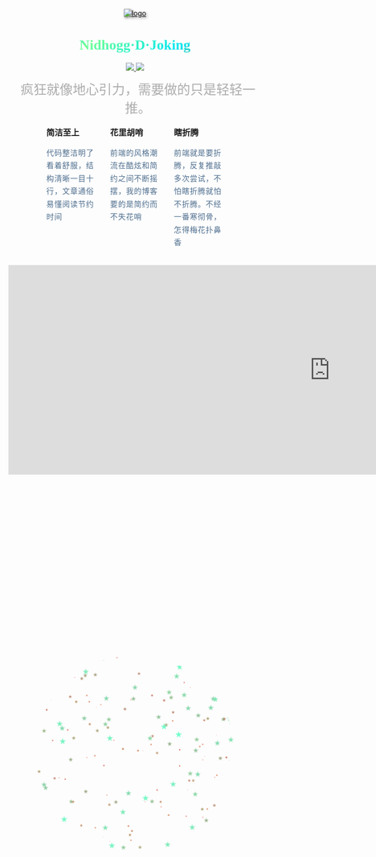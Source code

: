 <!-- ![logo](static/png/inori.jpg ':size=100x100') -->

<p align="center">
  <a href="https://github.com/NidhoggDJoking" target="_blank">
    <img width="190" class="jokerLogo" src="https://nidhoggdjoking.gitee.io/storage/common/img/joker.png" alt="logo">
  </a>
</p>

<h1 style="background: linear-gradient(145deg, #00bcff,#6fff96,#00e7f3,#ff7600);
    -webkit-background-clip: text;
    color: transparent;font-family: 'Comic Sans MS', cursive;" align="center">Nidhogg·D·Joking</h1>

<p align="center">
  <a href="https://docsify.js.org" target="_blank">
    <img src="https://img.shields.io/badge/docsify-4.11.3-brightgreen">
  </a>
    <a href="https://www.npmjs.com/package/docsify" target="_blank">
    <img src="https://img.shields.io/badge/npm-v6.13.4-blue">
  </a>
</p>

<!-- <div style="display:flex;justify-content: space-around;">
  <img class="pay" src="static/png/alipay.jpg" width="180px" height="260px">
  <img class="pay" src="static/png/wxpay.png" width="180px" height="260px">
</div> -->
<div class="cover">
  <img class="pay" src="static/png/alipay.jpg" width="180px" height="260px">
</div>

<div class="ball">
        <div class="star"></div>
        <div class="star"></div>
        <div class="star"></div>
        <div class="star"></div>
        <div class="star"></div>
        <div class="star"></div>
        <div class="star"></div>
        <div class="star"></div>
        <div class="star"></div>
        <div class="star"></div>
        <div class="star"></div>
        <div class="star"></div>
        <div class="star"></div>
        <div class="star"></div>
        <div class="star"></div>
        <div class="star"></div>
        <div class="star"></div>
        <div class="star"></div>
        <div class="star"></div>
        <div class="star"></div>
        <div class="star"></div>
        <div class="star"></div>
        <div class="star"></div>
        <div class="star"></div>
        <div class="star"></div>
        <div class="star"></div>
        <div class="star"></div>
        <div class="star"></div>
        <div class="star"></div>
        <div class="star"></div>
        <div class="star"></div>
        <div class="star"></div>
        <div class="star"></div>
        <div class="star"></div>
        <div class="star"></div>
        <div class="star"></div>
        <div class="star"></div>
        <div class="star"></div>
        <div class="star"></div>
        <div class="star"></div>
        <div class="star"></div>
        <div class="star"></div>
        <div class="star"></div>
        <div class="star"></div>
        <div class="star"></div>
        <div class="star"></div>
        <div class="star"></div>
        <div class="star"></div>
        <div class="star"></div>
        <div class="star"></div>
        <div class="star"></div>
        <div class="star"></div>
        <div class="star"></div>
        <div class="star"></div>
        <div class="star"></div>
        <div class="star"></div>
        <div class="star"></div>
        <div class="star"></div>
        <div class="star"></div>
        <div class="star"></div>
        <div class="star"></div>
        <div class="star"></div>
        <div class="star"></div>
        <div class="star"></div>
        <div class="star"></div>
        <div class="star"></div>
        <div class="star"></div>
        <div class="star"></div>
        <div class="star"></div>
        <div class="star"></div>
        <div class="star"></div>
        <div class="star"></div>
        <div class="star"></div>
        <div class="star"></div>
        <div class="star"></div>
        <div class="star"></div>
        <div class="star"></div>
        <div class="star"></div>
        <div class="star"></div>
        <div class="star"></div>
        <div class="star"></div>
        <div class="star"></div>
        <div class="star"></div>
        <div class="star"></div>
        <div class="star"></div>
        <div class="star"></div>
        <div class="star"></div>
        <div class="star"></div>
        <div class="star"></div>
        <div class="star"></div>
        <div class="star"></div>
        <div class="star"></div>
        <div class="star"></div>
        <div class="star"></div>
        <div class="star"></div>
        <div class="star"></div>
        <div class="star"></div>
        <div class="star"></div>
        <div class="star"></div>
        <div class="star"></div>
        <div class="star"></div>
        <div class="star"></div>
        <div class="star"></div>
        <div class="star"></div>
        <div class="star"></div>
        <div class="star"></div>
        <div class="star"></div>
        <div class="star"></div>
        <div class="star"></div>
        <div class="star"></div>
        <div class="star"></div>
        <div class="star"></div>
        <div class="star"></div>
        <div class="star"></div>
        <div class="star"></div>
        <div class="star"></div>
        <div class="star"></div>
        <div class="star"></div>
        <div class="star"></div>
        <div class="star"></div>
        <div class="star"></div>
        <div class="star"></div>
        <div class="star"></div>
        <div class="star"></div>
        <div class="star"></div>
        <div class="star"></div>
        <div class="star"></div>
        <div class="star"></div>
        <div class="star"></div>
        <div class="star"></div>
        <div class="star"></div>
        <div class="star"></div>
        <div class="star"></div>
        <div class="star"></div>
        <div class="star"></div>
        <div class="star"></div>
        <div class="star"></div>
        <div class="star"></div>
        <div class="star"></div>
        <div class="star"></div>
        <div class="star"></div>
        <div class="star"></div>
        <div class="star"></div>
        <div class="star"></div>
        <div class="star"></div>
        <div class="star"></div>
        <div class="star"></div>
        <div class="star"></div>
        <div class="star"></div>
        <div class="star"></div>
        <div class="star"></div>
        <div class="star"></div>
        <div class="star"></div>
        <div class="star"></div>
        <div class="star"></div>
        <div class="star"></div>
        <div class="star"></div>
        <div class="star"></div>
        <div class="star"></div>
        <div class="star"></div>
        <div class="star"></div>
        <div class="star"></div>
        <div class="star"></div>
        <div class="star"></div>
        <div class="star"></div>
        <div class="star"></div>
        <div class="star"></div>
        <div class="star"></div>
        <div class="star"></div>
        <div class="star"></div>
        <div class="star"></div>
        <div class="star"></div>
        <div class="star"></div>
        <div class="star"></div>
        <div class="star"></div>
        <div class="star"></div>
        <div class="star"></div>
        <div class="star"></div>
        <div class="star"></div>
        <div class="star"></div>
        <div class="star"></div>
        <div class="star"></div>
        <div class="star"></div>
        <div class="star"></div>
        <div class="star"></div>
        <div class="star"></div>
        <div class="star"></div>
        <div class="star"></div>
        <div class="star"></div>
        <div class="star"></div>
        <div class="star"></div>
        <div class="star"></div>
        <div class="star"></div>
        <div class="star"></div>
        <div class="star"></div>
        <div class="star"></div>
        <div class="star"></div>
        <div class="star"></div>
        <div class="star"></div>
        <div class="star"></div>
</div>

<!-- #### Nidhogg家族起源1733年7月13日的瑞士 -->

<div class="alone">
    疯狂就像地心引力，需要做的只是轻轻一推。
</div>

<!-- <hr> -->

<div class="table-nav">
    <div>
        <h3>简洁至上</h3>
        <p>代码整洁明了看着舒服，结构清晰一目十行，文章通俗易懂阅读节约时间</p>
    </div>
    <div>
        <h3>花里胡哨</h3>
        <p>前端的风格潮流在酷炫和简约之间不断摇摆，我的博客要的是简约而不失花哨</p>
    </div>
    <div>
        <h3>瞎折腾</h3>
        <p>前端就是要折腾，反复推敲多次尝试，不怕瞎折腾就怕不折腾。不经一番寒彻骨，怎得梅花扑鼻香</p>
    </div>
</div>

<br>

<div class="top-pre">

```bash

###  安装：

npm i docsify-cli -g

### 初始化：

docsify init ./docs

### 运行：

docsify serve docs

```
</div>

<iframe class="foot-pre"
  src="https://carbon.now.sh/embed?bg=rgba(255%2C255%2C255%2C0)&t=monokai&wt=none&l=application%2Fx-sh&ds=true&dsyoff=4px&dsblur=31px&wc=true&wa=false&pv=56px&ph=56px&ln=false&fl=1&fm=Hack&fs=15px&lh=142%25&si=false&es=4x&wm=false&code=%2523%2523%2523%2520%2520%25E5%25AE%2589%25E8%25A3%2585%25EF%25BC%259A%250A%250Anpm%2520i%2520docsify-cli%2520-g%250A%250A%2523%2523%2523%2520%25E5%2588%259D%25E5%25A7%258B%25E5%258C%2596%25EF%25BC%259A%250A%250Adocsify%2520init%2520.%252Fdocs%250A%250A%2523%2523%2523%2520%25E8%25BF%2590%25E8%25A1%258C%25EF%25BC%259A%250A%250Adocsify%2520serve%2520docs"
  style="width: 1280px; height: 417px; border:0; transform: scale(1); overflow:hidden;"
  sandbox="allow-scripts allow-same-origin">
</iframe>

<style>
          @import url('static/css/vueCode.css');
          body {
            /* background:linear-gradient(120deg,#ffffff,#fbf4fa); */
          }
          .jokerLogo{
            -webkit-animation: logo 10000ms  infinite;
            animation: logo 10000ms  infinite;
            transition: all 1s;
          }
          /* .jokerLogo:hover{
              transition: all 2s;
              filter: drop-shadow(3px 3px 3px rgba(0, 0, 0, 0.5));
          } */
           @keyframes logo {
            0% {
                filter: drop-shadow(0px 0px 0px rgba(0, 0, 0, 0.5));
            }
            10% {
                filter: drop-shadow(1px 1px 1px rgba(0, 0, 0, 0.5));
            }
            20% {
                filter: drop-shadow(2px 2px 2px rgba(0, 0, 0, 0.5));
            }
            30% {
                filter: drop-shadow(3px 3px 3px rgba(0, 0, 0, 0.5));
            }
            40% {
                filter: drop-shadow(4px 4px 4px rgba(0, 0, 0, 0.5));
            }
            50% {
                filter: drop-shadow(5px 5px 5px rgba(0, 0, 0, 0.5));
            }
            60% {
                filter: drop-shadow(4px 4px 4px rgba(0, 0, 0, 0.5));
            }
            70% {
                filter: drop-shadow(3px 3px 3px rgba(0, 0, 0, 0.5));
            }
            80% {
                filter: drop-shadow(2px 2px 2px rgba(0, 0, 0, 0.5));
            }
            90% {
                filter: drop-shadow(1px 1px 1px rgba(0, 0, 0, 0.5));
            }
            100% {
                filter: drop-shadow(0px 0px 0px rgba(0, 0, 0, 0.5));
            }
        }
          .pay{
              /* border: 1px solid #22a5ab; */
          }
          .cover {
              position: fixed;
              display: none;
              align-items: center;
              top: 0;
              right: 0;
              bottom: 0;
              left: 0;
              overflow: auto;
              margin: 0;
              height: 100%;
              width: 100%;
              background-color: #5050502e;
              z-index: 1000;
              text-align: center;
        }
        .cover >img{
              position:absolute;
              top:50%;
              /* left:calc(50% + 150px); */
              left:50%;
              transform: translate(-50%,-50%);
        }
        .ball {
              position: absolute;
              top: calc(50% - 500px);
              left: calc(50% - 50px);
              width: 100px;
              height: 100px;
              -webkit-clip-path: circle(200px at center);
              clip-path: circle(200px at center);
        }
        
        .star {
            position: absolute;
            top: 50%;
            left: 50%;
            width: 14px;
            height: 14px;
            background: #fff;
            -webkit-clip-path: polygon(50% 0%, 61% 35%, 98% 35%, 68% 57%, 79% 91%, 50% 70%, 21% 91%, 32% 57%, 2% 35%, 39% 35%);
            clip-path: polygon(50% 0%, 61% 35%, 98% 35%, 68% 57%, 79% 91%, 50% 70%, 21% 91%, 32% 57%, 2% 35%, 39% 35%);
            -webkit-animation: bling 6000ms linear infinite;
            animation: bling 6000ms linear infinite;
        }
        
        .star:nth-child(1) {
            top: calc(50% - -2px);
            left: calc(50% - -90px);
            -webkit-animation-delay: -3632ms;
            animation-delay: -3632ms;
        }
        
        .star:nth-child(2) {
            top: calc(50% - -136px);
            left: calc(50% - 155px);
            -webkit-animation-delay: -1046ms;
            animation-delay: -1046ms;
        }
        
        .star:nth-child(3) {
            top: calc(50% - 167px);
            left: calc(50% - 15px);
            -webkit-animation-delay: -3030ms;
            animation-delay: -3030ms;
        }
        
        .star:nth-child(4) {
            top: calc(50% - 87px);
            left: calc(50% - -128px);
            -webkit-animation-delay: -2868ms;
            animation-delay: -2868ms;
        }
        
        .star:nth-child(5) {
            top: calc(50% - -66px);
            left: calc(50% - 168px);
            -webkit-animation-delay: -1338ms;
            animation-delay: -1338ms;
        }
        
        .star:nth-child(6) {
            top: calc(50% - -144px);
            left: calc(50% - -45px);
            -webkit-animation-delay: -4263ms;
            animation-delay: -4263ms;
        }
        
        .star:nth-child(7) {
            top: calc(50% - -16px);
            left: calc(50% - 38px);
            -webkit-animation-delay: -3489ms;
            animation-delay: -3489ms;
        }
        
        .star:nth-child(8) {
            top: calc(50% - -185px);
            left: calc(50% - -135px);
            -webkit-animation-delay: -5754ms;
            animation-delay: -5754ms;
        }
        
        .star:nth-child(9) {
            top: calc(50% - -77px);
            left: calc(50% - 69px);
            -webkit-animation-delay: -4581ms;
            animation-delay: -4581ms;
        }
        
        .star:nth-child(10) {
            top: calc(50% - 128px);
            left: calc(50% - 161px);
            -webkit-animation-delay: -4444ms;
            animation-delay: -4444ms;
        }
        
        .star:nth-child(11) {
            top: calc(50% - 182px);
            left: calc(50% - -65px);
            -webkit-animation-delay: -1471ms;
            animation-delay: -1471ms;
        }
        
        .star:nth-child(12) {
            top: calc(50% - 91px);
            left: calc(50% - -25px);
            -webkit-animation-delay: -2771ms;
            animation-delay: -2771ms;
        }
        
        .star:nth-child(13) {
            top: calc(50% - 32px);
            left: calc(50% - -156px);
            -webkit-animation-delay: -2720ms;
            animation-delay: -2720ms;
        }
        
        .star:nth-child(14) {
            top: calc(50% - 46px);
            left: calc(50% - 175px);
            -webkit-animation-delay: -4901ms;
            animation-delay: -4901ms;
        }
        
        .star:nth-child(15) {
            top: calc(50% - 92px);
            left: calc(50% - -116px);
            -webkit-animation-delay: -1342ms;
            animation-delay: -1342ms;
        }
        
        .star:nth-child(16) {
            top: calc(50% - -72px);
            left: calc(50% - -144px);
            -webkit-animation-delay: -1773ms;
            animation-delay: -1773ms;
        }
        
        .star:nth-child(17) {
            top: calc(50% - -169px);
            left: calc(50% - -95px);
            -webkit-animation-delay: -4378ms;
            animation-delay: -4378ms;
        }
        
        .star:nth-child(18) {
            top: calc(50% - -173px);
            left: calc(50% - -12px);
            -webkit-animation-delay: -3569ms;
            animation-delay: -3569ms;
        }
        
        .star:nth-child(19) {
            top: calc(50% - -144px);
            left: calc(50% - -58px);
            -webkit-animation-delay: -941ms;
            animation-delay: -941ms;
        }
        
        .star:nth-child(20) {
            top: calc(50% - 65px);
            left: calc(50% - -144px);
            -webkit-animation-delay: -218ms;
            animation-delay: -218ms;
        }
        
        .star:nth-child(21) {
            top: calc(50% - 154px);
            left: calc(50% - -138px);
            -webkit-animation-delay: -1936ms;
            animation-delay: -1936ms;
        }
        
        .star:nth-child(22) {
            top: calc(50% - -159px);
            left: calc(50% - -107px);
            -webkit-animation-delay: -399ms;
            animation-delay: -399ms;
        }
        
        .star:nth-child(23) {
            top: calc(50% - -23px);
            left: calc(50% - 171px);
            -webkit-animation-delay: -4477ms;
            animation-delay: -4477ms;
        }
        
        .star:nth-child(24) {
            top: calc(50% - -168px);
            left: calc(50% - -107px);
            -webkit-animation-delay: -3210ms;
            animation-delay: -3210ms;
        }
        
        .star:nth-child(25) {
            top: calc(50% - -58px);
            left: calc(50% - 114px);
            -webkit-animation-delay: -2304ms;
            animation-delay: -2304ms;
        }
        
        .star:nth-child(26) {
            top: calc(50% - 72px);
            left: calc(50% - -184px);
            -webkit-animation-delay: -1035ms;
            animation-delay: -1035ms;
        }
        
        .star:nth-child(27) {
            top: calc(50% - 181px);
            left: calc(50% - -61px);
            -webkit-animation-delay: -1254ms;
            animation-delay: -1254ms;
        }
        
        .star:nth-child(28) {
            top: calc(50% - -37px);
            left: calc(50% - -114px);
            -webkit-animation-delay: -5945ms;
            animation-delay: -5945ms;
        }
        
        .star:nth-child(29) {
            top: calc(50% - 152px);
            left: calc(50% - -97px);
            -webkit-animation-delay: -3516ms;
            animation-delay: -3516ms;
        }
        
        .star:nth-child(30) {
            top: calc(50% - -177px);
            left: calc(50% - -109px);
            -webkit-animation-delay: -2581ms;
            animation-delay: -2581ms;
        }
        
        .star:nth-child(31) {
            top: calc(50% - 190px);
            left: calc(50% - -68px);
            -webkit-animation-delay: -3331ms;
            animation-delay: -3331ms;
        }
        
        .star:nth-child(32) {
            top: calc(50% - 189px);
            left: calc(50% - 124px);
            -webkit-animation-delay: -2145ms;
            animation-delay: -2145ms;
        }
        
        .star:nth-child(33) {
            top: calc(50% - 172px);
            left: calc(50% - -59px);
            -webkit-animation-delay: -3662ms;
            animation-delay: -3662ms;
        }
        
        .star:nth-child(34) {
            top: calc(50% - -154px);
            left: calc(50% - -125px);
            -webkit-animation-delay: -3613ms;
            animation-delay: -3613ms;
        }
        
        .star:nth-child(35) {
            top: calc(50% - 149px);
            left: calc(50% - 43px);
            -webkit-animation-delay: -4333ms;
            animation-delay: -4333ms;
        }
        
        .star:nth-child(36) {
            top: calc(50% - 134px);
            left: calc(50% - 84px);
            -webkit-animation-delay: -3295ms;
            animation-delay: -3295ms;
        }
        
        .star:nth-child(37) {
            top: calc(50% - 199px);
            left: calc(50% - 105px);
            -webkit-animation-delay: -929ms;
            animation-delay: -929ms;
        }
        
        .star:nth-child(38) {
            top: calc(50% - -65px);
            left: calc(50% - 20px);
            -webkit-animation-delay: -2593ms;
            animation-delay: -2593ms;
        }
        
        .star:nth-child(39) {
            top: calc(50% - -163px);
            left: calc(50% - -182px);
            -webkit-animation-delay: -2906ms;
            animation-delay: -2906ms;
        }
        
        .star:nth-child(40) {
            top: calc(50% - -122px);
            left: calc(50% - 30px);
            -webkit-animation-delay: -1358ms;
            animation-delay: -1358ms;
        }
        
        .star:nth-child(41) {
            top: calc(50% - 62px);
            left: calc(50% - -99px);
            -webkit-animation-delay: -189ms;
            animation-delay: -189ms;
        }
        
        .star:nth-child(42) {
            top: calc(50% - 18px);
            left: calc(50% - -69px);
            -webkit-animation-delay: -5152ms;
            animation-delay: -5152ms;
        }
        
        .star:nth-child(43) {
            top: calc(50% - -12px);
            left: calc(50% - 49px);
            -webkit-animation-delay: -4272ms;
            animation-delay: -4272ms;
        }
        
        .star:nth-child(44) {
            top: calc(50% - -35px);
            left: calc(50% - 173px);
            -webkit-animation-delay: -2068ms;
            animation-delay: -2068ms;
        }
        
        .star:nth-child(45) {
            top: calc(50% - 180px);
            left: calc(50% - 98px);
            -webkit-animation-delay: -2673ms;
            animation-delay: -2673ms;
        }
        
        .star:nth-child(46) {
            top: calc(50% - -103px);
            left: calc(50% - -3px);
            -webkit-animation-delay: -1889ms;
            animation-delay: -1889ms;
        }
        
        .star:nth-child(47) {
            top: calc(50% - -138px);
            left: calc(50% - 91px);
            -webkit-animation-delay: -2492ms;
            animation-delay: -2492ms;
        }
        
        .star:nth-child(48) {
            top: calc(50% - 51px);
            left: calc(50% - 103px);
            -webkit-animation-delay: -3048ms;
            animation-delay: -3048ms;
        }
        
        .star:nth-child(49) {
            top: calc(50% - -104px);
            left: calc(50% - 20px);
            -webkit-animation-delay: -234ms;
            animation-delay: -234ms;
        }
        
        .star:nth-child(50) {
            top: calc(50% - -126px);
            left: calc(50% - -37px);
            -webkit-animation-delay: -4585ms;
            animation-delay: -4585ms;
        }
        
        .star:nth-child(51) {
            top: calc(50% - 87px);
            left: calc(50% - -37px);
            -webkit-animation-delay: -2195ms;
            animation-delay: -2195ms;
        }
        
        .star:nth-child(52) {
            top: calc(50% - 102px);
            left: calc(50% - 7px);
            -webkit-animation-delay: -167ms;
            animation-delay: -167ms;
        }
        
        .star:nth-child(53) {
            top: calc(50% - 71px);
            left: calc(50% - 87px);
            -webkit-animation-delay: -2715ms;
            animation-delay: -2715ms;
        }
        
        .star:nth-child(54) {
            top: calc(50% - 48px);
            left: calc(50% - 151px);
            -webkit-animation-delay: -786ms;
            animation-delay: -786ms;
        }
        
        .star:nth-child(55) {
            top: calc(50% - -79px);
            left: calc(50% - -55px);
            -webkit-animation-delay: -3856ms;
            animation-delay: -3856ms;
        }
        
        .star:nth-child(56) {
            top: calc(50% - 24px);
            left: calc(50% - 152px);
            -webkit-animation-delay: -215ms;
            animation-delay: -215ms;
        }
        
        .star:nth-child(57) {
            top: calc(50% - 75px);
            left: calc(50% - -149px);
            -webkit-animation-delay: -101ms;
            animation-delay: -101ms;
        }
        
        .star:nth-child(58) {
            top: calc(50% - 94px);
            left: calc(50% - 31px);
            -webkit-animation-delay: -2331ms;
            animation-delay: -2331ms;
        }
        
        .star:nth-child(59) {
            top: calc(50% - 56px);
            left: calc(50% - 57px);
            -webkit-animation-delay: -804ms;
            animation-delay: -804ms;
        }
        
        .star:nth-child(60) {
            top: calc(50% - -76px);
            left: calc(50% - -126px);
            -webkit-animation-delay: -2359ms;
            animation-delay: -2359ms;
        }
        
        .star:nth-child(61) {
            top: calc(50% - -6px);
            left: calc(50% - 141px);
            -webkit-animation-delay: -4577ms;
            animation-delay: -4577ms;
        }
        
        .star:nth-child(62) {
            top: calc(50% - 37px);
            left: calc(50% - -185px);
            -webkit-animation-delay: -208ms;
            animation-delay: -208ms;
        }
        
        .star:nth-child(63) {
            top: calc(50% - -131px);
            left: calc(50% - 105px);
            -webkit-animation-delay: -5661ms;
            animation-delay: -5661ms;
        }
        
        .star:nth-child(64) {
            top: calc(50% - 83px);
            left: calc(50% - 64px);
            -webkit-animation-delay: -208ms;
            animation-delay: -208ms;
        }
        
        .star:nth-child(65) {
            top: calc(50% - -195px);
            left: calc(50% - 148px);
            -webkit-animation-delay: -3202ms;
            animation-delay: -3202ms;
        }
        
        .star:nth-child(66) {
            top: calc(50% - -117px);
            left: calc(50% - -101px);
            -webkit-animation-delay: -4989ms;
            animation-delay: -4989ms;
        }
        
        .star:nth-child(67) {
            top: calc(50% - 49px);
            left: calc(50% - 198px);
            -webkit-animation-delay: -1970ms;
            animation-delay: -1970ms;
        }
        
        .star:nth-child(68) {
            top: calc(50% - 114px);
            left: calc(50% - 129px);
            -webkit-animation-delay: -1860ms;
            animation-delay: -1860ms;
        }
        
        .star:nth-child(69) {
            top: calc(50% - 82px);
            left: calc(50% - -155px);
            -webkit-animation-delay: -3254ms;
            animation-delay: -3254ms;
        }
        
        .star:nth-child(70) {
            top: calc(50% - 135px);
            left: calc(50% - -193px);
            -webkit-animation-delay: -4693ms;
            animation-delay: -4693ms;
        }
        
        .star:nth-child(71) {
            top: calc(50% - -187px);
            left: calc(50% - 70px);
            -webkit-animation-delay: -4012ms;
            animation-delay: -4012ms;
        }
        
        .star:nth-child(72) {
            top: calc(50% - -29px);
            left: calc(50% - -28px);
            -webkit-animation-delay: -5077ms;
            animation-delay: -5077ms;
        }
        
        .star:nth-child(73) {
            top: calc(50% - -95px);
            left: calc(50% - 188px);
            -webkit-animation-delay: -116ms;
            animation-delay: -116ms;
        }
        
        .star:nth-child(74) {
            top: calc(50% - -15px);
            left: calc(50% - -9px);
            -webkit-animation-delay: -4008ms;
            animation-delay: -4008ms;
        }
        
        .star:nth-child(75) {
            top: calc(50% - -28px);
            left: calc(50% - -132px);
            -webkit-animation-delay: -4030ms;
            animation-delay: -4030ms;
        }
        
        .star:nth-child(76) {
            top: calc(50% - 120px);
            left: calc(50% - 66px);
            -webkit-animation-delay: -1295ms;
            animation-delay: -1295ms;
        }
        
        .star:nth-child(77) {
            top: calc(50% - 199px);
            left: calc(50% - 114px);
            -webkit-animation-delay: -4476ms;
            animation-delay: -4476ms;
        }
        
        .star:nth-child(78) {
            top: calc(50% - -7px);
            left: calc(50% - -121px);
            -webkit-animation-delay: -3677ms;
            animation-delay: -3677ms;
        }
        
        .star:nth-child(79) {
            top: calc(50% - -166px);
            left: calc(50% - -128px);
            -webkit-animation-delay: -4286ms;
            animation-delay: -4286ms;
        }
        
        .star:nth-child(80) {
            top: calc(50% - -108px);
            left: calc(50% - 185px);
            -webkit-animation-delay: -4ms;
            animation-delay: -4ms;
        }
        
        .star:nth-child(81) {
            top: calc(50% - 107px);
            left: calc(50% - -103px);
            -webkit-animation-delay: -4059ms;
            animation-delay: -4059ms;
        }
        
        .star:nth-child(82) {
            top: calc(50% - 182px);
            left: calc(50% - 146px);
            -webkit-animation-delay: -394ms;
            animation-delay: -394ms;
        }
        
        .star:nth-child(83) {
            top: calc(50% - -36px);
            left: calc(50% - -137px);
            -webkit-animation-delay: -2739ms;
            animation-delay: -2739ms;
        }
        
        .star:nth-child(84) {
            top: calc(50% - -110px);
            left: calc(50% - 191px);
            -webkit-animation-delay: -750ms;
            animation-delay: -750ms;
        }
        
        .star:nth-child(85) {
            top: calc(50% - -42px);
            left: calc(50% - -60px);
            -webkit-animation-delay: -2552ms;
            animation-delay: -2552ms;
        }
        
        .star:nth-child(86) {
            top: calc(50% - -66px);
            left: calc(50% - -118px);
            -webkit-animation-delay: -239ms;
            animation-delay: -239ms;
        }
        
        .star:nth-child(87) {
            top: calc(50% - 26px);
            left: calc(50% - -95px);
            -webkit-animation-delay: -3426ms;
            animation-delay: -3426ms;
        }
        
        .star:nth-child(88) {
            top: calc(50% - -128px);
            left: calc(50% - 8px);
            -webkit-animation-delay: -2189ms;
            animation-delay: -2189ms;
        }
        
        .star:nth-child(89) {
            top: calc(50% - -154px);
            left: calc(50% - 45px);
            -webkit-animation-delay: -5599ms;
            animation-delay: -5599ms;
        }
        
        .star:nth-child(90) {
            top: calc(50% - 161px);
            left: calc(50% - 72px);
            -webkit-animation-delay: -182ms;
            animation-delay: -182ms;
        }
        
        .star:nth-child(91) {
            top: calc(50% - 134px);
            left: calc(50% - 59px);
            -webkit-animation-delay: -1378ms;
            animation-delay: -1378ms;
        }
        
        .star:nth-child(92) {
            top: calc(50% - 144px);
            left: calc(50% - 97px);
            -webkit-animation-delay: -2252ms;
            animation-delay: -2252ms;
        }
        
        .star:nth-child(93) {
            top: calc(50% - -70px);
            left: calc(50% - 13px);
            -webkit-animation-delay: -2387ms;
            animation-delay: -2387ms;
        }
        
        .star:nth-child(94) {
            top: calc(50% - -16px);
            left: calc(50% - 58px);
            -webkit-animation-delay: -2179ms;
            animation-delay: -2179ms;
        }
        
        .star:nth-child(95) {
            top: calc(50% - 88px);
            left: calc(50% - 189px);
            -webkit-animation-delay: -387ms;
            animation-delay: -387ms;
        }
        
        .star:nth-child(96) {
            top: calc(50% - -169px);
            left: calc(50% - -65px);
            -webkit-animation-delay: -1729ms;
            animation-delay: -1729ms;
        }
        
        .star:nth-child(97) {
            top: calc(50% - 193px);
            left: calc(50% - 94px);
            -webkit-animation-delay: -5145ms;
            animation-delay: -5145ms;
        }
        
        .star:nth-child(98) {
            top: calc(50% - 186px);
            left: calc(50% - 85px);
            -webkit-animation-delay: -4122ms;
            animation-delay: -4122ms;
        }
        
        .star:nth-child(99) {
            top: calc(50% - -176px);
            left: calc(50% - 83px);
            -webkit-animation-delay: -3393ms;
            animation-delay: -3393ms;
        }
        
        .star:nth-child(100) {
            top: calc(50% - -72px);
            left: calc(50% - -193px);
            -webkit-animation-delay: -4192ms;
            animation-delay: -4192ms;
        }
        
        .star:nth-child(101) {
            top: calc(50% - 45px);
            left: calc(50% - -128px);
            -webkit-animation-delay: -3072ms;
            animation-delay: -3072ms;
        }
        
        .star:nth-child(102) {
            top: calc(50% - -81px);
            left: calc(50% - 31px);
            -webkit-animation-delay: -921ms;
            animation-delay: -921ms;
        }
        
        .star:nth-child(103) {
            top: calc(50% - 30px);
            left: calc(50% - -40px);
            -webkit-animation-delay: -5952ms;
            animation-delay: -5952ms;
        }
        
        .star:nth-child(104) {
            top: calc(50% - 170px);
            left: calc(50% - 118px);
            -webkit-animation-delay: -5050ms;
            animation-delay: -5050ms;
        }
        
        .star:nth-child(105) {
            top: calc(50% - 168px);
            left: calc(50% - -28px);
            -webkit-animation-delay: -5795ms;
            animation-delay: -5795ms;
        }
        
        .star:nth-child(106) {
            top: calc(50% - 20px);
            left: calc(50% - -169px);
            -webkit-animation-delay: -5843ms;
            animation-delay: -5843ms;
        }
        
        .star:nth-child(107) {
            top: calc(50% - -32px);
            left: calc(50% - -62px);
            -webkit-animation-delay: -5774ms;
            animation-delay: -5774ms;
        }
        
        .star:nth-child(108) {
            top: calc(50% - 84px);
            left: calc(50% - 62px);
            -webkit-animation-delay: -3829ms;
            animation-delay: -3829ms;
        }
        
        .star:nth-child(109) {
            top: calc(50% - -26px);
            left: calc(50% - -127px);
            -webkit-animation-delay: -1961ms;
            animation-delay: -1961ms;
        }
        
        .star:nth-child(110) {
            top: calc(50% - 49px);
            left: calc(50% - 136px);
            -webkit-animation-delay: -5194ms;
            animation-delay: -5194ms;
        }
        
        .star:nth-child(111) {
            top: calc(50% - -165px);
            left: calc(50% - 158px);
            -webkit-animation-delay: -2244ms;
            animation-delay: -2244ms;
        }
        
        .star:nth-child(112) {
            top: calc(50% - 148px);
            left: calc(50% - -153px);
            -webkit-animation-delay: -979ms;
            animation-delay: -979ms;
        }
        
        .star:nth-child(113) {
            top: calc(50% - 160px);
            left: calc(50% - 75px);
            -webkit-animation-delay: -2984ms;
            animation-delay: -2984ms;
        }
        
        .star:nth-child(114) {
            top: calc(50% - 138px);
            left: calc(50% - -68px);
            -webkit-animation-delay: -2771ms;
            animation-delay: -2771ms;
        }
        
        .star:nth-child(115) {
            top: calc(50% - 33px);
            left: calc(50% - -119px);
            -webkit-animation-delay: -5950ms;
            animation-delay: -5950ms;
        }
        
        .star:nth-child(116) {
            top: calc(50% - -164px);
            left: calc(50% - 24px);
            -webkit-animation-delay: -2584ms;
            animation-delay: -2584ms;
        }
        
        .star:nth-child(117) {
            top: calc(50% - 91px);
            left: calc(50% - -122px);
            -webkit-animation-delay: -2670ms;
            animation-delay: -2670ms;
        }
        
        .star:nth-child(118) {
            top: calc(50% - 95px);
            left: calc(50% - -1px);
            -webkit-animation-delay: -5134ms;
            animation-delay: -5134ms;
        }
        
        .star:nth-child(119) {
            top: calc(50% - -23px);
            left: calc(50% - 63px);
            -webkit-animation-delay: -3037ms;
            animation-delay: -3037ms;
        }
        
        .star:nth-child(120) {
            top: calc(50% - 148px);
            left: calc(50% - 110px);
            -webkit-animation-delay: -4091ms;
            animation-delay: -4091ms;
        }
        
        .star:nth-child(121) {
            top: calc(50% - 200px);
            left: calc(50% - -76px);
            -webkit-animation-delay: -1061ms;
            animation-delay: -1061ms;
        }
        
        .star:nth-child(122) {
            top: calc(50% - -87px);
            left: calc(50% - -14px);
            -webkit-animation-delay: -554ms;
            animation-delay: -554ms;
        }
        
        .star:nth-child(123) {
            top: calc(50% - -104px);
            left: calc(50% - 66px);
            -webkit-animation-delay: -1024ms;
            animation-delay: -1024ms;
        }
        
        .star:nth-child(124) {
            top: calc(50% - 64px);
            left: calc(50% - 10px);
            -webkit-animation-delay: -5906ms;
            animation-delay: -5906ms;
        }
        
        .star:nth-child(125) {
            top: calc(50% - -23px);
            left: calc(50% - 134px);
            -webkit-animation-delay: -1521ms;
            animation-delay: -1521ms;
        }
        
        .star:nth-child(126) {
            top: calc(50% - -113px);
            left: calc(50% - 167px);
            -webkit-animation-delay: -5043ms;
            animation-delay: -5043ms;
        }
        
        .star:nth-child(127) {
            top: calc(50% - -7px);
            left: calc(50% - -85px);
            -webkit-animation-delay: -3691ms;
            animation-delay: -3691ms;
        }
        
        .star:nth-child(128) {
            top: calc(50% - 142px);
            left: calc(50% - 197px);
            -webkit-animation-delay: -978ms;
            animation-delay: -978ms;
        }
        
        .star:nth-child(129) {
            top: calc(50% - -81px);
            left: calc(50% - 158px);
            -webkit-animation-delay: -4181ms;
            animation-delay: -4181ms;
        }
        
        .star:nth-child(130) {
            top: calc(50% - 32px);
            left: calc(50% - -109px);
            -webkit-animation-delay: -2179ms;
            animation-delay: -2179ms;
        }
        
        .star:nth-child(131) {
            top: calc(50% - 25px);
            left: calc(50% - 27px);
            -webkit-animation-delay: -5270ms;
            animation-delay: -5270ms;
        }
        
        .star:nth-child(132) {
            top: calc(50% - -76px);
            left: calc(50% - 17px);
            -webkit-animation-delay: -2146ms;
            animation-delay: -2146ms;
        }
        
        .star:nth-child(133) {
            top: calc(50% - 146px);
            left: calc(50% - -122px);
            -webkit-animation-delay: -5307ms;
            animation-delay: -5307ms;
        }
        
        .star:nth-child(134) {
            top: calc(50% - -100px);
            left: calc(50% - 15px);
            -webkit-animation-delay: -2782ms;
            animation-delay: -2782ms;
        }
        
        .star:nth-child(135) {
            top: calc(50% - 75px);
            left: calc(50% - -174px);
            -webkit-animation-delay: -4155ms;
            animation-delay: -4155ms;
        }
        
        .star:nth-child(136) {
            top: calc(50% - -143px);
            left: calc(50% - 121px);
            -webkit-animation-delay: -1538ms;
            animation-delay: -1538ms;
        }
        
        .star:nth-child(137) {
            top: calc(50% - -66px);
            left: calc(50% - -163px);
            -webkit-animation-delay: -5624ms;
            animation-delay: -5624ms;
        }
        
        .star:nth-child(138) {
            top: calc(50% - 129px);
            left: calc(50% - 82px);
            -webkit-animation-delay: -1881ms;
            animation-delay: -1881ms;
        }
        
        .star:nth-child(139) {
            top: calc(50% - -130px);
            left: calc(50% - -86px);
            -webkit-animation-delay: -2594ms;
            animation-delay: -2594ms;
        }
        
        .star:nth-child(140) {
            top: calc(50% - -44px);
            left: calc(50% - -82px);
            -webkit-animation-delay: -4536ms;
            animation-delay: -4536ms;
        }
        
        .star:nth-child(141) {
            top: calc(50% - 97px);
            left: calc(50% - 86px);
            -webkit-animation-delay: -5510ms;
            animation-delay: -5510ms;
        }
        
        .star:nth-child(142) {
            top: calc(50% - -26px);
            left: calc(50% - -113px);
            -webkit-animation-delay: -1185ms;
            animation-delay: -1185ms;
        }
        
        .star:nth-child(143) {
            top: calc(50% - 27px);
            left: calc(50% - -196px);
            -webkit-animation-delay: -34ms;
            animation-delay: -34ms;
        }
        
        .star:nth-child(144) {
            top: calc(50% - 104px);
            left: calc(50% - -199px);
            -webkit-animation-delay: -1836ms;
            animation-delay: -1836ms;
        }
        
        .star:nth-child(145) {
            top: calc(50% - 121px);
            left: calc(50% - 127px);
            -webkit-animation-delay: -4149ms;
            animation-delay: -4149ms;
        }
        
        .star:nth-child(146) {
            top: calc(50% - 9px);
            left: calc(50% - -152px);
            -webkit-animation-delay: -3090ms;
            animation-delay: -3090ms;
        }
        
        .star:nth-child(147) {
            top: calc(50% - -109px);
            left: calc(50% - 158px);
            -webkit-animation-delay: -1609ms;
            animation-delay: -1609ms;
        }
        
        .star:nth-child(148) {
            top: calc(50% - -184px);
            left: calc(50% - 24px);
            -webkit-animation-delay: -1956ms;
            animation-delay: -1956ms;
        }
        
        .star:nth-child(149) {
            top: calc(50% - -191px);
            left: calc(50% - -188px);
            -webkit-animation-delay: -3372ms;
            animation-delay: -3372ms;
        }
        
        .star:nth-child(150) {
            top: calc(50% - 150px);
            left: calc(50% - -131px);
            -webkit-animation-delay: -2407ms;
            animation-delay: -2407ms;
        }
        
        .star:nth-child(151) {
            top: calc(50% - 160px);
            left: calc(50% - 93px);
            -webkit-animation-delay: -3779ms;
            animation-delay: -3779ms;
        }
        
        .star:nth-child(152) {
            top: calc(50% - 121px);
            left: calc(50% - 188px);
            -webkit-animation-delay: -1601ms;
            animation-delay: -1601ms;
        }
        
        .star:nth-child(153) {
            top: calc(50% - 87px);
            left: calc(50% - 113px);
            -webkit-animation-delay: -5378ms;
            animation-delay: -5378ms;
        }
        
        .star:nth-child(154) {
            top: calc(50% - -66px);
            left: calc(50% - 135px);
            -webkit-animation-delay: -5701ms;
            animation-delay: -5701ms;
        }
        
        .star:nth-child(155) {
            top: calc(50% - -66px);
            left: calc(50% - -69px);
            -webkit-animation-delay: -482ms;
            animation-delay: -482ms;
        }
        
        .star:nth-child(156) {
            top: calc(50% - -4px);
            left: calc(50% - -157px);
            -webkit-animation-delay: -238ms;
            animation-delay: -238ms;
        }
        
        .star:nth-child(157) {
            top: calc(50% - 54px);
            left: calc(50% - -27px);
            -webkit-animation-delay: -4878ms;
            animation-delay: -4878ms;
        }
        
        .star:nth-child(158) {
            top: calc(50% - 26px);
            left: calc(50% - 183px);
            -webkit-animation-delay: -4847ms;
            animation-delay: -4847ms;
        }
        
        .star:nth-child(159) {
            top: calc(50% - -150px);
            left: calc(50% - -23px);
            -webkit-animation-delay: -2255ms;
            animation-delay: -2255ms;
        }
        
        .star:nth-child(160) {
            top: calc(50% - 137px);
            left: calc(50% - 61px);
            -webkit-animation-delay: -2019ms;
            animation-delay: -2019ms;
        }
        
        .star:nth-child(161) {
            top: calc(50% - 93px);
            left: calc(50% - -91px);
            -webkit-animation-delay: -4460ms;
            animation-delay: -4460ms;
        }
        
        .star:nth-child(162) {
            top: calc(50% - 33px);
            left: calc(50% - 108px);
            -webkit-animation-delay: -49ms;
            animation-delay: -49ms;
        }
        
        .star:nth-child(163) {
            top: calc(50% - 194px);
            left: calc(50% - -82px);
            -webkit-animation-delay: -764ms;
            animation-delay: -764ms;
        }
        
        .star:nth-child(164) {
            top: calc(50% - 69px);
            left: calc(50% - -51px);
            -webkit-animation-delay: -698ms;
            animation-delay: -698ms;
        }
        
        .star:nth-child(165) {
            top: calc(50% - 96px);
            left: calc(50% - 106px);
            -webkit-animation-delay: -5527ms;
            animation-delay: -5527ms;
        }
        
        .star:nth-child(166) {
            top: calc(50% - 191px);
            left: calc(50% - 128px);
            -webkit-animation-delay: -5338ms;
            animation-delay: -5338ms;
        }
        
        .star:nth-child(167) {
            top: calc(50% - 191px);
            left: calc(50% - 113px);
            -webkit-animation-delay: -5419ms;
            animation-delay: -5419ms;
        }
        
        .star:nth-child(168) {
            top: calc(50% - 47px);
            left: calc(50% - -80px);
            -webkit-animation-delay: -634ms;
            animation-delay: -634ms;
        }
        
        .star:nth-child(169) {
            top: calc(50% - 134px);
            left: calc(50% - -108px);
            -webkit-animation-delay: -4725ms;
            animation-delay: -4725ms;
        }
        
        .star:nth-child(170) {
            top: calc(50% - -184px);
            left: calc(50% - 53px);
            -webkit-animation-delay: -530ms;
            animation-delay: -530ms;
        }
        
        .star:nth-child(171) {
            top: calc(50% - 190px);
            left: calc(50% - 103px);
            -webkit-animation-delay: -2739ms;
            animation-delay: -2739ms;
        }
        
        .star:nth-child(172) {
            top: calc(50% - -75px);
            left: calc(50% - -82px);
            -webkit-animation-delay: -4509ms;
            animation-delay: -4509ms;
        }
        
        .star:nth-child(173) {
            top: calc(50% - 5px);
            left: calc(50% - -171px);
            -webkit-animation-delay: -5141ms;
            animation-delay: -5141ms;
        }
        
        .star:nth-child(174) {
            top: calc(50% - -70px);
            left: calc(50% - -175px);
            -webkit-animation-delay: -4917ms;
            animation-delay: -4917ms;
        }
        
        .star:nth-child(175) {
            top: calc(50% - 42px);
            left: calc(50% - -51px);
            -webkit-animation-delay: -5049ms;
            animation-delay: -5049ms;
        }
        
        .star:nth-child(176) {
            top: calc(50% - 175px);
            left: calc(50% - 181px);
            -webkit-animation-delay: -863ms;
            animation-delay: -863ms;
        }
        
        .star:nth-child(177) {
            top: calc(50% - 90px);
            left: calc(50% - 157px);
            -webkit-animation-delay: -865ms;
            animation-delay: -865ms;
        }
        
        .star:nth-child(178) {
            top: calc(50% - 163px);
            left: calc(50% - -171px);
            -webkit-animation-delay: -790ms;
            animation-delay: -790ms;
        }
        
        .star:nth-child(179) {
            top: calc(50% - -25px);
            left: calc(50% - -27px);
            -webkit-animation-delay: -1465ms;
            animation-delay: -1465ms;
        }
        
        .star:nth-child(180) {
            top: calc(50% - -27px);
            left: calc(50% - -98px);
            -webkit-animation-delay: -3250ms;
            animation-delay: -3250ms;
        }
        
        .star:nth-child(181) {
            top: calc(50% - -98px);
            left: calc(50% - -197px);
            -webkit-animation-delay: -1923ms;
            animation-delay: -1923ms;
        }
        
        .star:nth-child(182) {
            top: calc(50% - 137px);
            left: calc(50% - -55px);
            -webkit-animation-delay: -1728ms;
            animation-delay: -1728ms;
        }
        
        .star:nth-child(183) {
            top: calc(50% - -77px);
            left: calc(50% - 86px);
            -webkit-animation-delay: -2827ms;
            animation-delay: -2827ms;
        }
        
        .star:nth-child(184) {
            top: calc(50% - -167px);
            left: calc(50% - -151px);
            -webkit-animation-delay: -5230ms;
            animation-delay: -5230ms;
        }
        
        .star:nth-child(185) {
            top: calc(50% - 53px);
            left: calc(50% - -182px);
            -webkit-animation-delay: -340ms;
            animation-delay: -340ms;
        }
        
        .star:nth-child(186) {
            top: calc(50% - -111px);
            left: calc(50% - 148px);
            -webkit-animation-delay: -743ms;
            animation-delay: -743ms;
        }
        
        .star:nth-child(187) {
            top: calc(50% - -100px);
            left: calc(50% - 155px);
            -webkit-animation-delay: -3158ms;
            animation-delay: -3158ms;
        }
        
        .star:nth-child(188) {
            top: calc(50% - 86px);
            left: calc(50% - -23px);
            -webkit-animation-delay: -1196ms;
            animation-delay: -1196ms;
        }
        
        .star:nth-child(189) {
            top: calc(50% - 88px);
            left: calc(50% - 1px);
            -webkit-animation-delay: -2486ms;
            animation-delay: -2486ms;
        }
        
        .star:nth-child(190) {
            top: calc(50% - 26px);
            left: calc(50% - -171px);
            -webkit-animation-delay: -3707ms;
            animation-delay: -3707ms;
        }
        
        .star:nth-child(191) {
            top: calc(50% - 24px);
            left: calc(50% - -103px);
            -webkit-animation-delay: -1336ms;
            animation-delay: -1336ms;
        }
        
        .star:nth-child(192) {
            top: calc(50% - -194px);
            left: calc(50% - 57px);
            -webkit-animation-delay: -3990ms;
            animation-delay: -3990ms;
        }
        
        .star:nth-child(193) {
            top: calc(50% - -177px);
            left: calc(50% - 124px);
            -webkit-animation-delay: -3719ms;
            animation-delay: -3719ms;
        }
        
        .star:nth-child(194) {
            top: calc(50% - 169px);
            left: calc(50% - -91px);
            -webkit-animation-delay: -1149ms;
            animation-delay: -1149ms;
        }
        
        .star:nth-child(195) {
            top: calc(50% - 26px);
            left: calc(50% - -181px);
            -webkit-animation-delay: -3327ms;
            animation-delay: -3327ms;
        }
        
        .star:nth-child(196) {
            top: calc(50% - -11px);
            left: calc(50% - 130px);
            -webkit-animation-delay: -2319ms;
            animation-delay: -2319ms;
        }
        
        .star:nth-child(197) {
            top: calc(50% - -102px);
            left: calc(50% - 146px);
            -webkit-animation-delay: -4520ms;
            animation-delay: -4520ms;
        }
        
        .star:nth-child(198) {
            top: calc(50% - -11px);
            left: calc(50% - -44px);
            -webkit-animation-delay: -2312ms;
            animation-delay: -2312ms;
        }
        
        .star:nth-child(199) {
            top: calc(50% - 191px);
            left: calc(50% - -101px);
            -webkit-animation-delay: -5397ms;
            animation-delay: -5397ms;
        }
        
        .star:nth-child(200) {
            top: calc(50% - -123px);
            left: calc(50% - -13px);
            -webkit-animation-delay: -4097ms;
            animation-delay: -4097ms;
        }
        
        @-webkit-keyframes bling {
            0% {
                -webkit-transform: scale(0) translateY(-300px);
                transform: scale(0) translateY(-300px);
                background: #ff00ff;
            }
            50% {
                -webkit-transform: scale(1) translateY(0);
                transform: scale(1) translateY(0);
                background: #ffffff;
            }
            100% {
                -webkit-transform: scale(0) translateY(300px);
                transform: scale(0) translateY(300px);
                background: #0000ff;
            }
        }
        
        @keyframes bling {
            0% {
                -webkit-transform: scale(0) translateY(-300px);
                transform: scale(0) translateY(-300px);
                background: #ff0000;
            }
            50% {
                -webkit-transform: scale(1) translateY(0);
                transform: scale(1) translateY(0);
                background: #72ffcc;
            }
            100% {
                -webkit-transform: scale(0) translateY(300px);
                transform: scale(0) translateY(300px);
                background: #ff2500;
            }
        }
        
        .bg {
            position: absolute;
            width: 100%;
            height: 100%;
            top:0;
        }
        
        @-webkit-keyframes move {
            0% {
                -webkit-transform: translateY(200px) scale(0);
                transform: translateY(200px) scale(0);
                background: #ff00ff;
            }
            50% {
                -webkit-transform: translateY(0) scale(1);
                transform: translateY(0) scale(1);
                background: #ffffff;
            }
            100% {
                -webkit-transform: translateY(-200px) scale(0);
                transform: translateY(-200px) scale(0);
                background: #0000ff;
            }
        }
        
        @keyframes move {
            0% {
                -webkit-transform: translateY(200px) scale(0);
                transform: translateY(200px) scale(0);
                background: #ff00ff;
            }
            50% {
                -webkit-transform: translateY(0) scale(1);
                transform: translateY(0) scale(1);
                background: #ffffff;
            }
            100% {
                -webkit-transform: translateY(-200px) scale(0);
                transform: translateY(-200px) scale(0);
                background: #0000ff;
            }
        }
        .alone{
                font-family: SentyCandy;
                color: #adadad;
                font-size:26px;
                text-align: center;
                margin-left: 12px;
        }
        .table-nav{
                width:70%;
                margin:0 auto;
                display:flex;
                justify-content: space-between;
        }
        .table-nav>div{
                width:28%;
        }
        .table-nav>div h3{
                font-family:QuTi;
                line-height: 1.25;
                text-align: left;
        }
        .table-nav>div p{
                color: #4e6e8e;
                line-height: 1.7;
                letter-spacing:0.8px;
                font-size:15px;
        }
        pre{
              width:78%;
              margin:0 auto !important;
        }
        .top-pre{
                display:none;
        }
        .foot-pre{
            display:block;
        }
        @media screen and (max-width: 500px) {
            .table-nav{
                width:100%;
            }
            .top-pre{
                display:block;
            }
            .foot-pre{
                display:none;
            }
            pre{
                width:100%;
                overflow: hidden !important;
            }
        }
</style>
<script>
let msg = 'MD运行JS成功'
console.log(`%c ${msg}`, 'font-size: 36px; font-weight: bold; color : #b8f3f8');
</script>